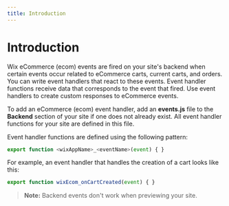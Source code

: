 ```yaml
---
title: Introduction
---
```

# Introduction

Wix eCommerce (ecom) events are fired on your site's backend when certain events occur related to eCommerce carts, current carts, and orders.
You can write event handlers that react to these events. Event handler functions
receive data that corresponds to the event that fired. Use event handlers
to create custom responses to eCommerce events.

To add an eCommerce (ecom) event handler, add an **events.js** file to the **Backend** section of your site if one does not already exist. All event handler functions for your
site are defined in this file.

Event handler functions are defined using the following pattern:
```javascript
export function <wixAppName>_<eventName>(event) { }
```

For example, an event handler that handles the creation of a cart looks
like this:
```javascript
export function wixEcom_onCartCreated(event) { }
```

> **Note:** Backend events don't work when previewing your site.
